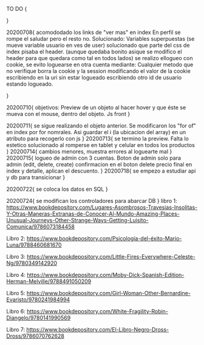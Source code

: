 TO DO {
    
}

20200708{
    acomododado los links de "ver mas" en index
    En perfil se rompe el saludar pero el resto no. Solucionado: Variables superpuestas (se mueve variable usuario en ves de user)
    solucionado que parte del css de index pisaba el header. (aunque quedaba bonito asique se modifico el header para que quedara como tal en todos lados)
    se realizo ellogueo con cookie, se evito loguearse en otra cuenta mediante: Cualquier metodo que no verifique borra la cookie y la session
        modificando el valor de la cookie
        escribiendo en la uri sin estar logueado
        escribiendo otro id de usuario estando logueado.
    
}

20200710{
    objetivos: Preview de un objeto al hacer hover y que éste se mueva con el mouse, dentro del objeto. Js front
}

20200711{
    se sigue realizando el objeto anterior. Se modificaron los "for of" en index por for nomrales. Asi guardar el i (la ubicacion del array) en un atributo para recogerlo con js
}
20200713{
    se termino la preview. Falta lo estetico
    solucionado al romperse en tablet y celular en todos los productos
}
20200714{
    cambios menores, muestra errores al loguearte mal
}
20200715{
    logueo de admin con 3 cuentas.
    Boton de admin solo para admin (edit, delete, create)
    confirmacion en el boton delete
    precio final en index y detalle, aplican el descuento.
}
20200718{
    se empezo a estudiar api y db para transicionar
}

20200722{
    se coloca los datos en SQL
}

20200724{
    se modifican los controladores para abarcar DB
}
libro 1: https://www.bookdepository.com/Lugares-Asombrosos-Travesias-Insolitas-Y-Otras-Maneras-Extranas-de-Conocer-Al-Mundo-Amazing-Places-Unusual-Journeys-Other-Strange-Ways-Getting-Luisito-Comunica/9786073184458

Libro 2: https://www.bookdepository.com/Psicología-del-éxito-Mario-Luna/9788460681670

Libro 3: https://www.bookdepository.com/Little-Fires-Everywhere-Celeste-Ng/9780349142920

Libro 4: https://www.bookdepository.com/Moby-Dick-Spanish-Edition-Herman-Melville/9788491050209

Libro 5: https://www.bookdepository.com/Girl-Woman-Other-Bernardine-Evaristo/9780241984994

Libro 6: https://www.bookdepository.com/White-Fragility-Robin-Diangelo/9780141990569

Libro 7: https://www.bookdepository.com/El-Libro-Negro-Dross-Dross/9786070762628

